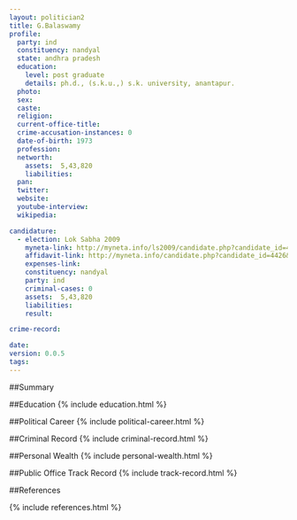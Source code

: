 ```yaml
---
layout: politician2
title: G.Balaswamy
profile: 
  party: ind
  constituency: nandyal
  state: andhra pradesh
  education: 
    level: post graduate
    details: ph.d., (s.k.u.,) s.k. university, anantapur.
  photo: 
  sex: 
  caste: 
  religion: 
  current-office-title: 
  crime-accusation-instances: 0
  date-of-birth: 1973
  profession: 
  networth: 
    assets:  5,43,820
    liabilities: 
  pan: 
  twitter: 
  website: 
  youtube-interview: 
  wikipedia: 

candidature: 
  - election: Lok Sabha 2009
    myneta-link: http://myneta.info/ls2009/candidate.php?candidate_id=4426
    affidavit-link: http://myneta.info/candidate.php?candidate_id=4426&scan=original
    expenses-link: 
    constituency: nandyal 
    party: ind
    criminal-cases: 0
    assets:  5,43,820
    liabilities: 
    result:  

crime-record: 

date: 
version: 0.0.5
tags: 
---
```

##Summary


##Education
{% include education.html %}


##Political Career
{% include political-career.html %}


##Criminal Record
{% include criminal-record.html %}


##Personal Wealth
{% include personal-wealth.html %}


##Public Office Track Record
{% include track-record.html %}


##References


{% include references.html %}